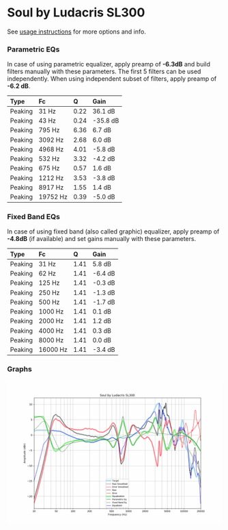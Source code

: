 # Soul by Ludacris SL300
See [usage instructions](https://github.com/jaakkopasanen/AutoEq#usage) for more options and info.

### Parametric EQs
In case of using parametric equalizer, apply preamp of **-6.3dB** and build filters manually
with these parameters. The first 5 filters can be used independently.
When using independent subset of filters, apply preamp of **-6.2 dB**.

| Type    | Fc       |    Q | Gain     |
|:--------|:---------|:-----|:---------|
| Peaking | 31 Hz    | 0.22 | 36.1 dB  |
| Peaking | 43 Hz    | 0.24 | -35.8 dB |
| Peaking | 795 Hz   | 6.36 | 6.7 dB   |
| Peaking | 3092 Hz  | 2.68 | 6.0 dB   |
| Peaking | 4968 Hz  | 4.01 | -5.8 dB  |
| Peaking | 532 Hz   | 3.32 | -4.2 dB  |
| Peaking | 675 Hz   | 0.57 | 1.6 dB   |
| Peaking | 1212 Hz  | 3.53 | -3.8 dB  |
| Peaking | 8917 Hz  | 1.55 | 1.4 dB   |
| Peaking | 19752 Hz | 0.39 | -5.0 dB  |

### Fixed Band EQs
In case of using fixed band (also called graphic) equalizer, apply preamp of **-4.8dB**
(if available) and set gains manually with these parameters.

| Type    | Fc       |    Q | Gain    |
|:--------|:---------|:-----|:--------|
| Peaking | 31 Hz    | 1.41 | 5.8 dB  |
| Peaking | 62 Hz    | 1.41 | -6.4 dB |
| Peaking | 125 Hz   | 1.41 | -0.3 dB |
| Peaking | 250 Hz   | 1.41 | -1.3 dB |
| Peaking | 500 Hz   | 1.41 | -1.7 dB |
| Peaking | 1000 Hz  | 1.41 | 0.1 dB  |
| Peaking | 2000 Hz  | 1.41 | 1.2 dB  |
| Peaking | 4000 Hz  | 1.41 | 0.3 dB  |
| Peaking | 8000 Hz  | 1.41 | 0.0 dB  |
| Peaking | 16000 Hz | 1.41 | -3.4 dB |

### Graphs
![](./Soul%20by%20Ludacris%20SL300.png)